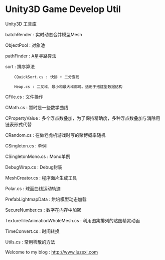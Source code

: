 Unity3D Game Develop Util
===========

Unity3D 工具库

batchRender : 实时动态合并模型Mesh

ObjectPool : 对象池

pathFinder : A星寻路算法

sort : 排序算法
		
		CQuickSort.cs : 快排 + 二分查找

		Heap.cs : 二叉堆，最小和最大堆都可。适用于搭建型数据结构

CFile.cs : 文件操作

CMath.cs : 暂时是一些数学曲线

CPropertyValue : 多个浮点数叠加，为了保持精确度，多种浮点数叠加与消除用链表形式代替

CRandom.cs : 在做老虎机游戏时写的赌博概率随机

CSingleton.cs : 单例

CSingletonMono.cs : Mono单例

DebugWrap.cs : Debug封装

MeshCreator.cs : 程序面片生成工具

Polar.cs : 球面曲线运动轨迹

PrefabLightmapData : 烘培模型动态加载

SecureNumber.cs : 数字在内存中加密

TextureTileAnimationWholeMesh.cs : 利用图集排列的贴图精灵动画

TimeConvert.cs : 时间转换

Utils.cs : 常用零散的方法

Welcome to my blog : http://www.luzexi.com 

